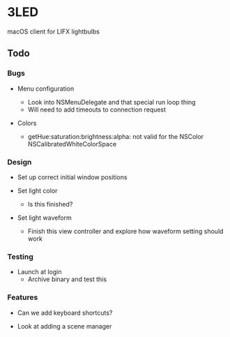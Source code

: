 # 3LED

macOS client for LIFX lightbulbs

## Todo

### Bugs

- Menu configuration
    - Look into NSMenuDelegate and that special run loop thing
    - Will need to add timeouts to connection request

- Colors
    - getHue:saturation:brightness:alpha: not valid for the NSColor NSCalibratedWhiteColorSpace
    
### Design

- Set up correct initial window positions

- Set light color
    - Is this finished?

- Set light waveform
    - Finish this view controller and explore how waveform setting should work

### Testing

- Launch at login
    - Archive binary and test this

### Features

- Can we add keyboard shortcuts?

- Look at adding a scene manager
